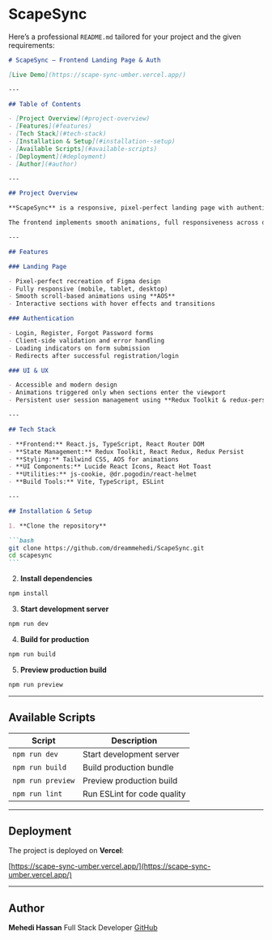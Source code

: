 # ScapeSync

Here’s a professional `README.md` tailored for your project and the given requirements:

````markdown
# ScapeSync – Frontend Landing Page & Auth

[Live Demo](https://scape-sync-umber.vercel.app/)

---

## Table of Contents

- [Project Overview](#project-overview)
- [Features](#features)
- [Tech Stack](#tech-stack)
- [Installation & Setup](#installation--setup)
- [Available Scripts](#available-scripts)
- [Deployment](#deployment)
- [Author](#author)

---

## Project Overview

**ScapeSync** is a responsive, pixel-perfect landing page with authentication pages (Login, Register, Forgot Password) built with **React.js**. The project strictly follows the provided Figma design, ensuring a modern, user-friendly experience.

The frontend implements smooth animations, full responsiveness across devices, and integrates with authentication APIs for a complete end-to-end flow.

---

## Features

### Landing Page

- Pixel-perfect recreation of Figma design
- Fully responsive (mobile, tablet, desktop)
- Smooth scroll-based animations using **AOS**
- Interactive sections with hover effects and transitions

### Authentication

- Login, Register, Forgot Password forms
- Client-side validation and error handling
- Loading indicators on form submission
- Redirects after successful registration/login

### UI & UX

- Accessible and modern design
- Animations triggered only when sections enter the viewport
- Persistent user session management using **Redux Toolkit & redux-persist**

---

## Tech Stack

- **Frontend:** React.js, TypeScript, React Router DOM
- **State Management:** Redux Toolkit, React Redux, Redux Persist
- **Styling:** Tailwind CSS, AOS for animations
- **UI Components:** Lucide React Icons, React Hot Toast
- **Utilities:** js-cookie, @dr.pogodin/react-helmet
- **Build Tools:** Vite, TypeScript, ESLint

---

## Installation & Setup

1. **Clone the repository**

```bash
git clone https://github.com/dreammehedi/ScapeSync.git
cd scapesync
```
````

2. **Install dependencies**

```bash
npm install
```

3. **Start development server**

```bash
npm run dev
```

4. **Build for production**

```bash
npm run build
```

5. **Preview production build**

```bash
npm run preview
```

---

## Available Scripts

| Script            | Description                 |
| ----------------- | --------------------------- |
| `npm run dev`     | Start development server    |
| `npm run build`   | Build production bundle     |
| `npm run preview` | Preview production build    |
| `npm run lint`    | Run ESLint for code quality |

---

## Deployment

The project is deployed on **Vercel**:

[https://scape-sync-umber.vercel.app/](https://scape-sync-umber.vercel.app/)

---

## Author

**Mehedi Hassan**
Full Stack Developer
[GitHub](https://github.com/dreammehedi)
